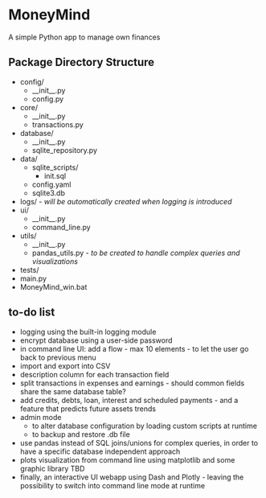 # MoneyMind
A simple Python app to manage own finances

## Package Directory Structure

- config/
  - \_\_init\_\_.py
  - config.py
- core/
  - \_\_init\_\_.py
  - transactions.py
- database/
  - \_\_init\_\_.py
  - sqlite_repository.py
- data/ 
  - sqlite_scripts/
    - init.sql 
  - config.yaml
  - sqlite3.db
- logs/ - _will be automatically created when logging is introduced_
- ui/
  - \_\_init\_\_.py
  - command_line.py
- utils/
  - \_\_init\_\_.py
  - pandas_utils.py - _to be created to handle complex queries and visualizations_
- tests/
- main.py
- MoneyMind_win.bat

## to-do list
- logging using the built-in logging module 
- encrypt database using a user-side password
- in command line UI: add a flow - max 10 elements - to let the user go back to previous menu
- import and export into CSV
- description column for each transaction field
- split transactions in expenses and earnings - should common fields  share the same database table?
- add credits, debts, loan, interest and scheduled payments - and a feature that predicts future assets trends
- admin mode 
  - to alter database configuration by loading custom scripts at runtime
  - to backup and restore .db file
- use pandas instead of SQL joins/unions for complex queries, in order to have a specific database independent approach
- plots visualization from command line using matplotlib and some graphic library TBD
- finally, an interactive UI webapp using Dash and Plotly - leaving the possibility to switch into command line mode at runtime 
